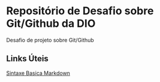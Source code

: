 # Repositório de Desafio sobre Git/Github da DIO
Desafio de projeto sobre Git/Github

## Links Úteis
[Sintaxe Basica Markdown](https://www.markdownguide.org/basic-syntax/)
